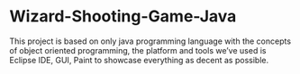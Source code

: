 # Wizard-Shooting-Game-Java
This project is based on only java programming language with the concepts of object oriented programming, the platform and tools we’ve used is Eclipse IDE, GUI, Paint to showcase everything as decent as possible.

